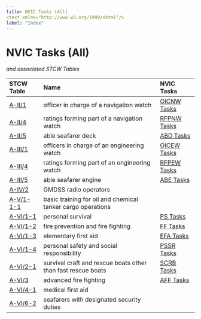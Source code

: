 ```yaml
---
title: NVIC Tasks (All)
<text xmlns="http://www.w3.org/1999/xhtml"/>
label: "Index"
---
```




# NVIC Tasks (All)
<text xmlns="http://www.w3.org/1999/xhtml"/>

*and associated STCW Tables*

|  STCW Table  |    Name     |  NVIC Tasks   |
|:-------------|:------------|:--------------|
| [A-II/1](21.html) | officer in charge of a navigation watch| [OICNW Tasks](index_OICNW) | 
| [A-II/4](24.html) | ratings forming part of a navigation watch| [RFPNW Tasks](index_RFPNW) | 
| [A-II/5](25.html) | able seafarer deck| [ABD Tasks](index_ABD) | 
| [A-III/1](31.html) | officers in charge of an engineering watch| [OICEW Tasks](index_OICEW) | 
| [A-III/4](34.html) | ratings forming part of an engineering watch| [RFPEW Tasks](index_RFPEW) | 
| [A-III/5](35.html) | able seafarer engine| [ABE Tasks](index_ABE) | 
| [A-IV/2](42.html) | GMDSS radio operators|  | 
| [A-V/1-1-1](5111.html) | basic training for oil and chemical tanker cargo operations|  | 
| [A-VI/1-1](611.html) | personal survival| [PS Tasks](index_PS) | 
| [A-VI/1-2](612.html) | fire prevention and fire fighting| [FF Tasks](index_FF) | 
| [A-VI/1-3](613.html) | elementary first aid| [EFA Tasks](index_EFA) | 
| [A-VI/1-4](614.html) | personal safety and social responsibility| [PSSR Tasks](index_PSSR) | 
| [A-VI/2-1](621.html) | survival craft and rescue boats other than fast rescue boats| [SCRB Tasks](index_SCRB) | 
| [A-VI/3](63.html) | advanced fire fighting| [AFF Tasks](index_AFF) | 
| [A-VI/4-1](641.html) | medical first aid|  | 
| [A-VI/6-2](662.html) | seafarers with designated security duties|  | 
